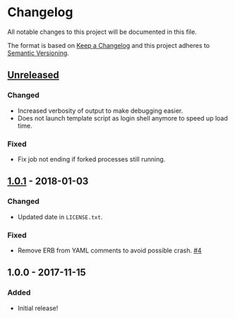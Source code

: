 # Changelog
All notable changes to this project will be documented in this file.

The format is based on [Keep a Changelog](http://keepachangelog.com/en/1.0.0/)
and this project adheres to [Semantic Versioning](http://semver.org/spec/v2.0.0.html).

## [Unreleased]
### Changed
- Increased verbosity of output to make debugging easier.
- Does not launch template script as login shell anymore to speed up load time.

### Fixed
- Fix job not ending if forked processes still running.

## [1.0.1] - 2018-01-03
### Changed
- Updated date in `LICENSE.txt`.

### Fixed
- Remove ERB from YAML comments to avoid possible crash.
  [#4](https://github.com/OSC/bc_example_jupyter/issues/4)

## 1.0.0 - 2017-11-15
### Added
- Initial release!

[Unreleased]: https://github.com/OSC/bc_example_jupyter/compare/v1.0.1...HEAD
[1.0.1]: https://github.com/OSC/bc_example_jupyter/compare/v1.0.0...v1.0.1
